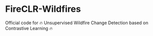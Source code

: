 # FireCLR-Wildfires
Official code for 🔥 Unsupervised Wildfire Change Detection based on Contrastive Learning 🔥
